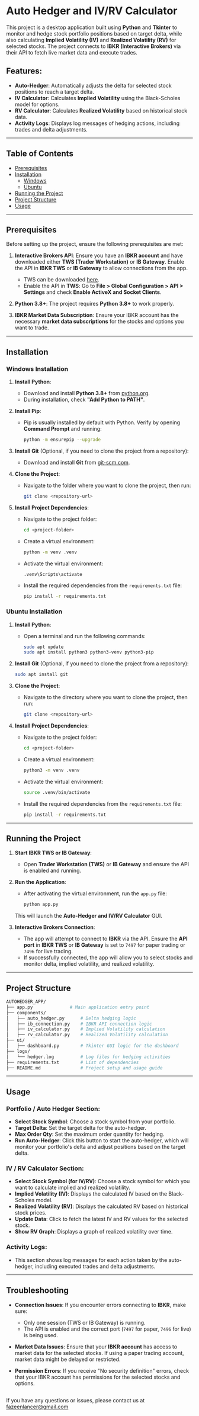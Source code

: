 # Auto Hedger and IV/RV Calculator

This project is a desktop application built using **Python** and **Tkinter** to monitor and hedge stock portfolio positions based on target delta, while also calculating **Implied Volatility (IV)** and **Realized Volatility (RV)** for selected stocks. The project connects to **IBKR (Interactive Brokers)** via their API to fetch live market data and execute trades.

## Features:
- **Auto-Hedger**: Automatically adjusts the delta for selected stock positions to reach a target delta.
- **IV Calculator**: Calculates **Implied Volatility** using the Black-Scholes model for options.
- **RV Calculator**: Calculates **Realized Volatility** based on historical stock data.
- **Activity Logs**: Displays log messages of hedging actions, including trades and delta adjustments.

---

## Table of Contents
- [Prerequisites](#prerequisites)
- [Installation](#installation)
  - [Windows](#windows-installation)
  - [Ubuntu](#ubuntu-installation)
- [Running the Project](#running-the-project)
- [Project Structure](#project-structure)
- [Usage](#usage)

---

## Prerequisites

Before setting up the project, ensure the following prerequisites are met:

1. **Interactive Brokers API**: Ensure you have an **IBKR account** and have downloaded either **TWS (Trader Workstation)** or **IB Gateway**. Enable the API in **IBKR TWS** or **IB Gateway** to allow connections from the app.
   
   - TWS can be downloaded [here](https://www.interactivebrokers.com/en/trading/tws.php).
   - Enable the API in **TWS**: Go to **File > Global Configuration > API > Settings** and check **Enable ActiveX and Socket Clients**.

2. **Python 3.8+**: The project requires **Python 3.8+** to work properly.

3. **IBKR Market Data Subscription**: Ensure your IBKR account has the necessary **market data subscriptions** for the stocks and options you want to trade.

---

## Installation

### Windows Installation

1. **Install Python**:
   - Download and install **Python 3.8+** from [python.org](https://www.python.org/downloads/windows/).
   - During installation, check **"Add Python to PATH"**.

2. **Install Pip**:
   - Pip is usually installed by default with Python. Verify by opening **Command Prompt** and running:
     ```bash
     python -m ensurepip --upgrade
     ```

3. **Install Git** (Optional, if you need to clone the project from a repository):
   - Download and install **Git** from [git-scm.com](https://git-scm.com/download/win).

4. **Clone the Project**:
   - Navigate to the folder where you want to clone the project, then run:
     ```bash
     git clone <repository-url>
     ```

5. **Install Project Dependencies**:
   - Navigate to the project folder:
     ```bash
     cd <project-folder>
     ```
   - Create a virtual environment:
     ```bash
     python -m venv .venv
     ```
   - Activate the virtual environment:
     ```bash
     .venv\Scripts\activate
     ```
   - Install the required dependencies from the `requirements.txt` file:
     ```bash
     pip install -r requirements.txt
     ```

### Ubuntu Installation

1. **Install Python**:
   - Open a terminal and run the following commands:
     ```bash
     sudo apt update
     sudo apt install python3 python3-venv python3-pip
     ```

2. **Install Git** (Optional, if you need to clone the project from a repository):
   ```bash
   sudo apt install git
   ```

3. **Clone the Project**:
   - Navigate to the directory where you want to clone the project, then run:
     ```bash
     git clone <repository-url>
     ```

4. **Install Project Dependencies**:
   - Navigate to the project folder:
     ```bash
     cd <project-folder>
     ```
   - Create a virtual environment:
     ```bash
     python3 -m venv .venv
     ```
   - Activate the virtual environment:
     ```bash
     source .venv/bin/activate
     ```
   - Install the required dependencies from the `requirements.txt` file:
     ```bash
     pip install -r requirements.txt
     ```

---

## Running the Project

1. **Start IBKR TWS or IB Gateway**:
   - Open **Trader Workstation (TWS)** or **IB Gateway** and ensure the API is enabled and running.

2. **Run the Application**:
   - After activating the virtual environment, run the `app.py` file:
     ```bash
     python app.py
     ```

   This will launch the **Auto-Hedger and IV/RV Calculator** GUI.

3. **Interactive Brokers Connection**:
   - The app will attempt to connect to **IBKR** via the API. Ensure the **API port** in **IBKR TWS** or **IB Gateway** is set to `7497` for paper trading or `7496` for live trading.
   - If successfully connected, the app will allow you to select stocks and monitor delta, implied volatility, and realized volatility.

---

## Project Structure

```bash
AUTOHEDGER_APP/
├── app.py              # Main application entry point
├── components/
│   ├── auto_hedger.py      # Delta hedging logic
│   ├── ib_connection.py    # IBKR API connection logic
│   ├── iv_calculator.py    # Implied Volatility calculation
│   ├── rv_calculator.py    # Realized Volatility calculation
├── ui/
│   ├── dashboard.py        # Tkinter GUI logic for the dashboard
├── logs/
│   └── hedger.log          # Log files for hedging activities
├── requirements.txt        # List of dependencies
├── README.md               # Project setup and usage guide
```

---

## Usage

### Portfolio / Auto Hedger Section:
- **Select Stock Symbol**: Choose a stock symbol from your portfolio.
- **Target Delta**: Set the target delta for the auto-hedger.
- **Max Order Qty**: Set the maximum order quantity for hedging.
- **Run Auto-Hedger**: Click this button to start the auto-hedger, which will monitor your portfolio's delta and adjust positions based on the target delta.

### IV / RV Calculator Section:
- **Select Stock Symbol (for IV/RV)**: Choose a stock symbol for which you want to calculate implied and realized volatility.
- **Implied Volatility (IV)**: Displays the calculated IV based on the Black-Scholes model.
- **Realized Volatility (RV)**: Displays the calculated RV based on historical stock prices.
- **Update Data**: Click to fetch the latest IV and RV values for the selected stock.
- **Show RV Graph**: Displays a graph of realized volatility over time.

### Activity Logs:
- This section shows log messages for each action taken by the auto-hedger, including executed trades and delta adjustments.

---

## Troubleshooting

- **Connection Issues**: If you encounter errors connecting to **IBKR**, make sure:
  - Only one session (TWS or IB Gateway) is running.
  - The API is enabled and the correct port (`7497` for paper, `7496` for live) is being used.
  
- **Market Data Issues**: Ensure that your **IBKR account** has access to market data for the selected stocks. If using a paper trading account, market data might be delayed or restricted.

- **Permission Errors**: If you receive "No security definition" errors, check that your IBKR account has permissions for the selected stocks and options.

##
If you have any questions or issues, please contact us at fazeenlancer@gmail.com